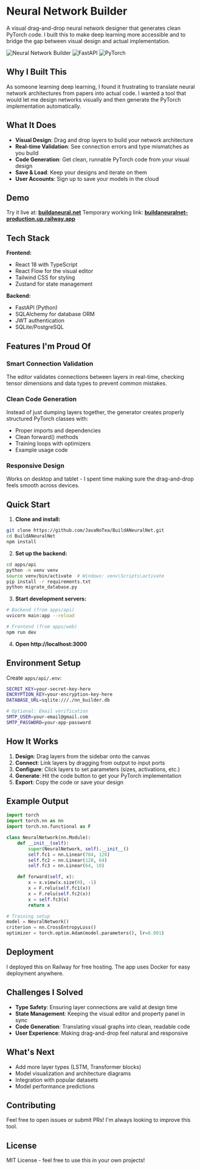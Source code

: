 # Neural Network Builder

A visual drag-and-drop neural network designer that generates clean PyTorch code. I built this to make deep learning more accessible and to bridge the gap between visual design and actual implementation.

![Neural Network Builder](https://img.shields.io/badge/React-18-blue) ![FastAPI](https://img.shields.io/badge/FastAPI-Python-green) ![PyTorch](https://img.shields.io/badge/PyTorch-Ready-orange)

## Why I Built This

As someone learning deep learning, I found it frustrating to translate neural network architectures from papers into actual code. I wanted a tool that would let me design networks visually and then generate the PyTorch implementation automatically.

## What It Does

- **Visual Design**: Drag and drop layers to build your network architecture
- **Real-time Validation**: See connection errors and type mismatches as you build
- **Code Generation**: Get clean, runnable PyTorch code from your visual design
- **Save & Load**: Keep your designs and iterate on them
- **User Accounts**: Sign up to save your models in the cloud

## Demo

Try it live at: **[buildaneural.net](https://buildaneural.net)**
Temporary working link:  **[buildaneuralnet-production.up.railway.app](buildaneuralnet-production.up.railway.app)**

## Tech Stack

**Frontend:**
- React 18 with TypeScript
- React Flow for the visual editor
- Tailwind CSS for styling
- Zustand for state management

**Backend:**
- FastAPI (Python)
- SQLAlchemy for database ORM
- JWT authentication
- SQLite/PostgreSQL

## Features I'm Proud Of

### Smart Connection Validation
The editor validates connections between layers in real-time, checking tensor dimensions and data types to prevent common mistakes.

### Clean Code Generation
Instead of just dumping layers together, the generator creates properly structured PyTorch classes with:
- Proper imports and dependencies
- Clean forward() methods
- Training loops with optimizers
- Example usage code

### Responsive Design
Works on desktop and tablet - I spent time making sure the drag-and-drop feels smooth across devices.

## Quick Start

1. **Clone and install:**
```bash
git clone https://github.com/JavaNoTea/BuildANeuralNet.git
cd BuildANeuralNet
npm install
```

2. **Set up the backend:**
```bash
cd apps/api
python -m venv venv
source venv/bin/activate  # Windows: venv\Scripts\activate
pip install -r requirements.txt
python migrate_database.py
```

3. **Start development servers:**
```bash
# Backend (from apps/api)
uvicorn main:app --reload

# Frontend (from apps/web) 
npm run dev
```

4. **Open http://localhost:3000**

## Environment Setup

Create `apps/api/.env`:
```bash
SECRET_KEY=your-secret-key-here
ENCRYPTION_KEY=your-encryption-key-here
DATABASE_URL=sqlite:///./nn_builder.db

# Optional: Email verification
SMTP_USER=your-email@gmail.com
SMTP_PASSWORD=your-app-password
```

## How It Works

1. **Design**: Drag layers from the sidebar onto the canvas
2. **Connect**: Link layers by dragging from output to input ports
3. **Configure**: Click layers to set parameters (sizes, activations, etc.)
4. **Generate**: Hit the code button to get your PyTorch implementation
5. **Export**: Copy the code or save your design

## Example Output

```python
import torch
import torch.nn as nn
import torch.nn.functional as F

class NeuralNetwork(nn.Module):
    def __init__(self):
        super(NeuralNetwork, self).__init__()
        self.fc1 = nn.Linear(784, 128)
        self.fc2 = nn.Linear(128, 64)
        self.fc3 = nn.Linear(64, 10)

    def forward(self, x):
        x = x.view(x.size(0), -1)
        x = F.relu(self.fc1(x))
        x = F.relu(self.fc2(x))
        x = self.fc3(x)
        return x

# Training setup
model = NeuralNetwork()
criterion = nn.CrossEntropyLoss()
optimizer = torch.optim.Adam(model.parameters(), lr=0.001)
```

## Deployment

I deployed this on Railway for free hosting. The app uses Docker for easy deployment anywhere.

## Challenges I Solved

- **Type Safety**: Ensuring layer connections are valid at design time
- **State Management**: Keeping the visual editor and property panel in sync
- **Code Generation**: Translating visual graphs into clean, readable code
- **User Experience**: Making drag-and-drop feel natural and responsive

## What's Next

- Add more layer types (LSTM, Transformer blocks)
- Model visualization and architecture diagrams
- Integration with popular datasets
- Model performance predictions

## Contributing

Feel free to open issues or submit PRs! I'm always looking to improve this tool.

## License

MIT License - feel free to use this in your own projects! 
